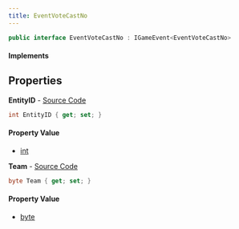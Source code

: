 ```yaml
---
title: EventVoteCastNo
---
```


```csharp
public interface EventVoteCastNo : IGameEvent<EventVoteCastNo>
```

#### Implements

## Properties

**EntityID** - [Source Code](https://github.com/swiftly-solution/swiftlys2/blob/main/managed/src/SwiftlyS2.Generated/GameEvents/Interfaces/EventVoteCastNo.cs#L27)

```csharp
int EntityID { get; set; }
```

#### Property Value

- [int](https://learn.microsoft.com/dotnet/api/system.int32)

**Team** - [Source Code](https://github.com/swiftly-solution/swiftlys2/blob/main/managed/src/SwiftlyS2.Generated/GameEvents/Interfaces/EventVoteCastNo.cs#L20)

```csharp
byte Team { get; set; }
```

#### Property Value

- [byte](https://learn.microsoft.com/dotnet/api/system.byte)


